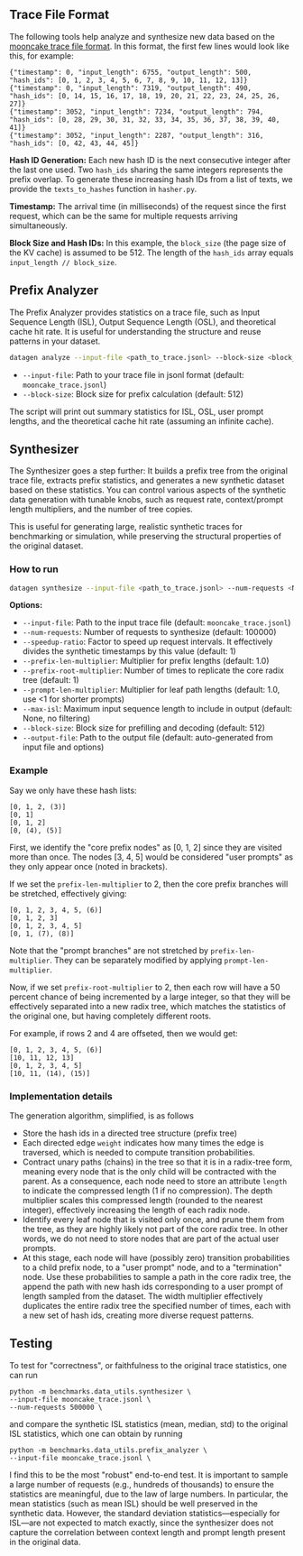 <!-- # SPDX-FileCopyrightText: Copyright (c) 2025 NVIDIA CORPORATION & AFFILIATES. All rights reserved.
# SPDX-License-Identifier: Apache-2.0
#
# Licensed under the Apache License, Version 2.0 (the "License");
# you may not use this file except in compliance with the License.
# You may obtain a copy of the License at
#
# http://www.apache.org/licenses/LICENSE-2.0
#
# Unless required by applicable law or agreed to in writing, software
# distributed under the License is distributed on an "AS IS" BASIS,
# WITHOUT WARRANTIES OR CONDITIONS OF ANY KIND, either express or implied.
# See the License for the specific language governing permissions and
# limitations under the License. -->

## Trace File Format

The following tools help analyze and synthesize new data based on the [mooncake trace file format](https://github.com/kvcache-ai/Mooncake/blob/d21da178bae8db9651cf18a76824c084145fc725/mooncake_trace.jsonl). In this format, the first few lines would look like this, for example:

```
{"timestamp": 0, "input_length": 6755, "output_length": 500, "hash_ids": [0, 1, 2, 3, 4, 5, 6, 7, 8, 9, 10, 11, 12, 13]}
{"timestamp": 0, "input_length": 7319, "output_length": 490, "hash_ids": [0, 14, 15, 16, 17, 18, 19, 20, 21, 22, 23, 24, 25, 26, 27]}
{"timestamp": 3052, "input_length": 7234, "output_length": 794, "hash_ids": [0, 28, 29, 30, 31, 32, 33, 34, 35, 36, 37, 38, 39, 40, 41]}
{"timestamp": 3052, "input_length": 2287, "output_length": 316, "hash_ids": [0, 42, 43, 44, 45]}
```

**Hash ID Generation:** Each new hash ID is the next consecutive integer after the last one used. Two `hash_ids` sharing the same integers represents the prefix overlap. To generate these increasing hash IDs from a list of texts, we provide the `texts_to_hashes` function in `hasher.py`.

**Timestamp:** The arrival time (in milliseconds) of the request since the first request, which can be the same for multiple requests arriving simultaneously.

**Block Size and Hash IDs:** In this example, the `block_size` (the page size of the KV cache) is assumed to be 512. The length of the `hash_ids` array equals `input_length // block_size`.

## Prefix Analyzer

The Prefix Analyzer provides statistics on a trace file, such as Input Sequence Length (ISL), Output Sequence Length (OSL), and theoretical cache hit rate.
It is useful for understanding the structure and reuse patterns in your dataset.

```bash
datagen analyze --input-file <path_to_trace.jsonl> --block-size <block_size>
```

- `--input-file`: Path to your trace file in jsonl format (default: `mooncake_trace.jsonl`)
- `--block-size`: Block size for prefix calculation (default: 512)

The script will print out summary statistics for ISL, OSL, user prompt lengths, and the theoretical cache hit rate (assuming an infinite cache).

## Synthesizer

The Synthesizer goes a step further:
It builds a prefix tree from the original trace file, extracts prefix statistics, and generates a new synthetic dataset based on these statistics.
You can control various aspects of the synthetic data generation with tunable knobs, such as request rate, context/prompt length multipliers, and the number of tree copies.

This is useful for generating large, realistic synthetic traces for benchmarking or simulation, while preserving the structural properties of the original dataset.

### How to run

```bash
datagen synthesize --input-file <path_to_trace.jsonl> --num-requests <N> [other options...]
```

**Options:**
- `--input-file`: Path to the input trace file (default: `mooncake_trace.jsonl`)
- `--num-requests`: Number of requests to synthesize (default: 100000)
- `--speedup-ratio`: Factor to speed up request intervals. It effectively divides the synthetic timestamps by this value (default: 1)
- `--prefix-len-multiplier`: Multiplier for prefix lengths (default: 1.0)
- `--prefix-root-multiplier`: Number of times to replicate the core radix tree (default: 1)
- `--prompt-len-multiplier`: Multiplier for leaf path lengths (default: 1.0, use <1 for shorter prompts)
- `--max-isl`: Maximum input sequence length to include in output (default: None, no filtering)
- `--block-size`: Block size for prefilling and decoding (default: 512)
- `--output-file`: Path to the output file (default: auto-generated from input file and options)

### Example

Say we only have these hash lists:

```
[0, 1, 2, (3)]
[0, 1]
[0, 1, 2]
[0, (4), (5)]
```

First, we identify the "core prefix nodes" as [0, 1, 2] since they are visited more than once. The nodes [3, 4, 5] would be considered "user prompts" as they only appear once (noted in brackets).

If we set the `prefix-len-multiplier` to 2, then the core prefix branches will be stretched, effectively giving:

```
[0, 1, 2, 3, 4, 5, (6)]
[0, 1, 2, 3]
[0, 1, 2, 3, 4, 5]
[0, 1, (7), (8)]
```


Note that the "prompt branches" are not stretched by `prefix-len-multiplier`. They can be separately modified by applying `prompt-len-multiplier`.

Now, if we set `prefix-root-multiplier` to 2, then each row will have a 50 percent chance of being incremented by a large integer, so that they will be effectively separated into a new radix tree, which matches the statistics of the original one, but having completely different roots.

For example, if rows 2 and 4 are offseted, then we would get:

```
[0, 1, 2, 3, 4, 5, (6)]
[10, 11, 12, 13]
[0, 1, 2, 3, 4, 5]
[10, 11, (14), (15)]
```

### Implementation details

The generation algorithm, simplified, is as follows

- Store the hash ids in a directed tree structure (prefix tree)
- Each directed edge `weight` indicates how many times the edge is traversed, which is needed to compute transition probabilities.
- Contract unary paths (chains) in the tree so that it is in a radix-tree form, meaning every node that is the only child will be contracted with the parent. As a consequence, each node need to store an attribute `length` to indicate the compressed length (1 if no compression). The depth multiplier scales this compressed length (rounded to the nearest integer), effectively increasing the length of each radix node.
- Identify every leaf node that is visited only once, and prune them from the tree, as they are highly likely not part of the core radix tree. In other words, we do not need to store nodes that are part of the actual user prompts.
- At this stage, each node will have (possibly zero) transition probabilities to a child prefix node, to a "user prompt" node, and to a "termination" node. Use these probabilities to sample a path in the core radix tree, the append the path with new hash ids corresponding to a user prompt of length sampled from the dataset. The width multiplier effectively duplicates the entire radix tree the specified number of times, each with a new set of hash ids, creating more diverse request patterns.

## Testing

To test for "correctness", or faithfulness to the original trace statistics, one can run
```
python -m benchmarks.data_utils.synthesizer \
--input-file mooncake_trace.jsonl \
--num-requests 500000 \
```
and compare the synthetic ISL statistics (mean, median, std) to the original ISL statistics, which one can obtain by running
```
python -m benchmarks.data_utils.prefix_analyzer \
--input-file mooncake_trace.jsonl \
```
I find this to be the most "robust" end-to-end test. It is important to sample a large number of requests (e.g., hundreds of thousands) to ensure the statistics are meaningful, due to the law of large numbers. In particular, the mean statistics (such as mean ISL) should be well preserved in the synthetic data. However, the standard deviation statistics—especially for ISL—are not expected to match exactly, since the synthesizer does not capture the correlation between context length and prompt length present in the original data.
